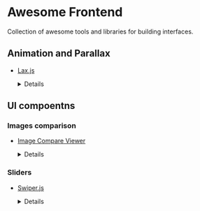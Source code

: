 # Awesome Frontend

Collection of awesome tools and libraries for building interfaces.

## Animation and Parallax

* [Lax.js](https://github.com/alexfoxy/lax.js)

  <details><summary>Details</summary>

  > Simple & light weight (3kb minified & zipped) vanilla javascript plugin to create smooth & beautiful animations when you scrolllll! Harness the power of the most intuitive interaction and make your websites come alive!

  Mainly used to create parallax effects

  **Pros**

  * Predefined sets for parallax with very simple configuration rules
  * Can be enabled / disabled / reinitialized (for window resize)
  * Support custom animation rules

  **Cons**

  * Custom animations are not easy to configure
  * Cannot define a threshold for the predefined sets
  </details>

## UI compoentns

### Images comparison

* [Image Compare Viewer](https://image-compare-viewer.netlify.app/)

  <details><summary>Details</summary>

  > Compare before and after images, for grading, CGI and other retouching comparisons. Vanilla Javascript, zero dependencies.

  **Pros**

  * Dependency Free
  * Works very well on mobile and touch friendly devices
  * Support vertical and horizontal modes
  * Simple markup and simple setup
  * Actively maintained
  </details>

### Sliders

* [Swiper.js](https://swiperjs.com/)

  <details><summary>Details</summary>

  > The most modern mobile touch slider

  **Pros**

  * Dependency Free
  * Works very well on mobile and touch friendly devices
  * Easy to define bullets and navigation buttons
  * Support RTL
  * Different modes like fixed number of slides, auto width, variable height, free mode, multi-row, nested sliders ...
  * Allow spaces between slides
  * Built-in lazy loading
  * Expose events
  </details>

